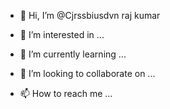 - 👋 Hi, I’m @Cjrssbiusdvn raj kumar

- 👀 I’m interested in ...
- 🌱 I’m currently learning ...
- 💞️ I’m looking to collaborate on ...
- 📫 How to reach me ...

<!---
Cjrssbiusdvn/Cjrssbiusdvn is a ✨ special ✨ repository because its `README.md` (this file) appears on your GitHub profile.
You can click the Preview link to take a look at your changes.
--->


